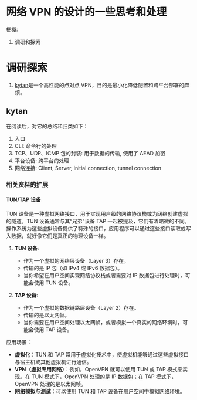 # 网络 VPN 的设计的一些思考和处理

梗概:

1. 调研和探索

# 调研探索

1. [kytan](https://github.com/changlan/kytan)是一个高性能的点对点 VPN，目的是最小化降低配置和跨平台部署的麻烦。

## kytan

在阅读后，对它的总结和归类如下：

1. 入口
2. CLI: 命令行的处理
3. TCP、UDP、ICMP 包的封装: 用于数据的传输, 使用了 AEAD 加密
4. 平台设备: 跨平台的处理
5. 网络连接: Client, Server, initial connection, tunnel connection

### 相关资料的扩展

#### TUN/TAP 设备

TUN 设备是一种虚拟网络接口，用于实现用户级的网络协议栈或为网络创建虚拟的隧道。TUN 设备通常与其“兄弟”设备 TAP 一起被提及，它们有着略微的不同。操作系统为这些虚拟设备提供了特殊的接口，应用程序可以通过这些接口读取或写入数据，就好像它们是真正的物理设备一样。

1. **TUN 设备**:

   - 作为一个虚拟的网络层设备（Layer 3）存在。
   - 传输的是 IP 包（如 IPv4 或 IPv6 数据包）。
   - 当你希望在用户空间实现网络协议栈或者需要对 IP 数据包进行处理时，可能会使用 TUN 设备。

2. **TAP 设备**:
   - 作为一个虚拟的数据链路层设备（Layer 2）存在。
   - 传输的是以太网帧。
   - 当你需要在用户空间处理以太网帧，或者模拟一个真实的网络环境时，可能会使用 TAP 设备。

应用场景：

- **虚拟化**：TUN 和 TAP 常用于虚拟化技术中，使虚拟机能够通过这些虚拟接口与宿主机或其他虚拟机进行通信。
- **VPN（虚拟专用网络）**：例如，OpenVPN 就可以使用 TUN 或 TAP 模式来实现。在 TUN 模式下，OpenVPN 处理的是 IP 数据包；在 TAP 模式下，OpenVPN 处理的是以太网帧。
- **网络模拟与测试**：可以使用 TUN 和 TAP 设备在用户空间中模拟网络环境。
